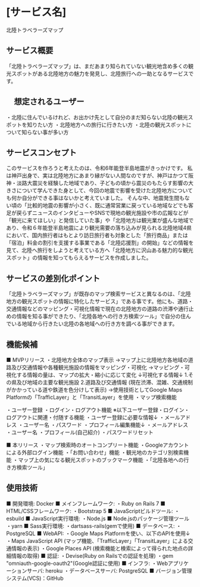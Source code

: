 # [サービス名]
北陸トラベラーズマップ

## サービス概要
「北陸トラベラーズマップ」は、まだあまり知られていない観光地含め多くの観光スポットがある北陸地方の魅力を発見し、北陸旅行への一助となるサービスです。

## 　想定されるユーザー
・北陸に住んでいるけれど、お出かけ先として自分のまだ知らない北陸の観光スポットを知りたい方
・北陸地方への旅行に行きたい方
・北陸の観光スポットについて知らない事が多い方

## サービスコンセプト
このサービスを作ろうと考えたのは、令和6年能登半島地震がきっかけです。
私は神戸出身で、実は北陸地方にあまり縁がない人間なのですが、神戸はかつて阪神・淡路大震災を経験した地域であり、子どもの頃から震災のもたらす影響の大きさについて学んできた身として、今回の地震で影響を受けた北陸地方についても何か自分ができる事はないかと考えていました。
そんな中、地震発生間もない頃の「比較的地震の影響が小さく、既に通常営業に戻っている地域などでも客足が戻らずニュースのインタビューやSNSで現地の観光施設や市の広報などが「観光に来てほしい」と発信していた事」や「北陸地方は観光業が盛んな地域であり、令和６年能登半島地震により観光需要の落ち込みが見られる北陸地域4県において、国内旅行者はもとより訪日旅行者も対象とした「旅行商品」または「宿泊」料金の割引を支援する事業である「北陸応援割」の開始」などの情報を見て、北陸へ旅行をしようと考えている方へ「北陸地方に沢山ある魅力的な観光スポット」の情報を知ってもらえるサービスを作成しました。

## サービスの差別化ポイント
「北陸トラベラーズマップ」が既存のマップ検索サービスと異なるのは、「北陸地方の観光スポットの情報に特化したサービス」である事です。他にも、道路・交通情報などのマッピング・可視化情報で現在の北陸地方の道路の渋滞や通行止めの情報を知る事ができたり、「北陸各地への行き方検索ツール」で自分の住んでいる地域から行きたい北陸の各地域への行き方を調べる事ができます。

## 機能候補
■ MVPリリース
・北陸地方全体のマップ表示
→マップ上に北陸地方各地域の道路及び交通情報や各種観光施設の情報をマッピング・可視化
→マッピング・可視化する情報の量は、マップの拡大・縮小に応じて変化
↓可視化する情報↓
1.その県及び地域の主要な観光施設
2.道路及び交通情報 (現在渋滞、混雑、交通規制がかかっている道や鉄道を色分けして表示)
→使用技術としてGoogle Maps Platformの「TrafficLayer」と「TransitLayer」を使用
・マップ検索機能

・ユーザー登録
・ログイン・ログアウト機能
※以下ユーザー登録・ログイン・ログアウトに関連・付随する機能
・ユーザー登録に必要な情報↓
 ・メールアドレス
 ・ユーザー名
 ・パスワード
・プロフィール編集機能↓
 ・メールアドレス
 ・ユーザー名
 ・プロフィール(自己紹介)
 ・パスワードリセット

■ 本リリース
・マップ検索時のオートコンプリート機能
・Googleアカウントによる外部ログイン機能
・「お問い合わせ」機能
・観光地のカテゴリ別検索機能
・マップ上の気になる観光スポットのブックマーク機能
・「北陸各地への行き方検索ツール」

## 使用技術
■ 開発環境: Docker
■ メインフレームワーク:
・Ruby on Rails 7
■ HTML/CSSフレームワーク:
・Bootstrap 5
■ JavaScriptビルドツール:
・esbuild
■ JavaScript実行環境:
・Node.js
■ Node.jsのパッケージ管理ツール
・yarn
■ Sass実行環境:
・dartsass-rails(gemで使用)
■ データベース:
・PostgreSQL
■ WebAPI: 
・Google Maps Platformを使い、以下のAPIを使用↓
・Maps JavaScript API (マップ機能、「TrafficLayer」「TransitLayer」による交通情報の表示)
・Google Places API (検索機能と検索によって得られた地点の詳細情報の取得)
■ 認証:
・Devise(Ruby on Railsでの認証を処理)
・gem "omniauth-google-oauth2"(Google認証に使用)
■ インフラ: 
・Webアプリケーションサーバ: heroku
・データベースサーバ: PostgreSQL
■ バージョン管理システム(VCS)：GitHub

